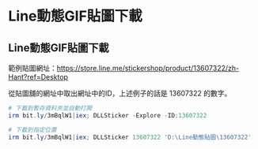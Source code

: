 Line動態GIF貼圖下載
===

## Line動態GIF貼圖下載
範例貼圖網址：https://store.line.me/stickershop/product/13607322/zh-Hant?ref=Desktop  

從貼圖舖的網址中取出網址中的ID，上述例子的話是 13607322 的數字。  

```ps1
# 下載到暫存資料夾並自動打開
irm bit.ly/3mBqlW1|iex; DLLSticker -Explore -ID:13607322

# 下載到指定位置
irm bit.ly/3mBqlW1|iex; DLLSticker 13607322 'D:\Line動態貼圖\13607322'

```
